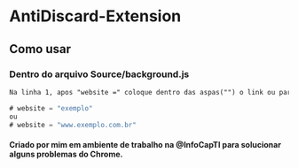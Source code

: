 # AntiDiscard-Extension
## Como usar
### Dentro do arquivo Source/background.js
```txt
Na linha 1, apos "website =" coloque dentro das aspas("") o link ou parte da url que você deseja adicionar na whitelist
```
```javascript
# website = "exemplo"
ou
# website = "www.exemplo.com.br"
```
#### Criado por mim em ambiente de trabalho na @InfoCapTI para solucionar alguns problemas do Chrome.
